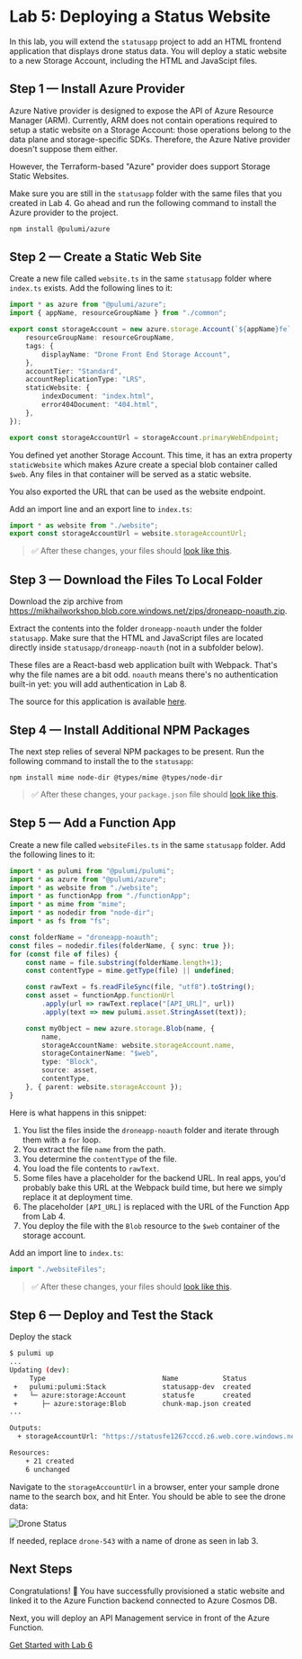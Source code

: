 # Lab 5: Deploying a Status Website

In this lab, you will extend the `statusapp` project to add an HTML frontend application that displays drone status data. You will deploy a static website to a new Storage Account, including the HTML and JavaScipt files.

## Step 1 &mdash; Install Azure Provider

Azure Native provider is designed to expose the API of Azure Resource Manager (ARM). Currently, ARM does not contain operations required to setup a static website on a Storage Account: those operations belong to the data plane and storage-specific SDKs. Therefore, the Azure Native provider doesn't suppose them either.

However, the Terraform-based "Azure" provider does support Storage Static Websites.

Make sure you are still in the `statusapp` folder with the same files that you created in Lab 4. Go ahead and run the following command to install the Azure provider to the project.

```bash
npm install @pulumi/azure
```

## Step 2 &mdash; Create a Static Web Site

Create a new file called `website.ts` in the same `statusapp` folder where `index.ts` exists. Add the following lines to it:

```ts
import * as azure from "@pulumi/azure";
import { appName, resourceGroupName } from "./common";

export const storageAccount = new azure.storage.Account(`${appName}fe`, {
    resourceGroupName: resourceGroupName,
    tags: {
        displayName: "Drone Front End Storage Account",
    },
    accountTier: "Standard",
    accountReplicationType: "LRS",
    staticWebsite: {
        indexDocument: "index.html",
        error404Document: "404.html",
    },
});

export const storageAccountUrl = storageAccount.primaryWebEndpoint;
```

You defined yet another Storage Account. This time, it has an extra property `staticWebsite` which makes Azure create a special blob container called `$web`. Any files in that container will be served as a static website.

You also exported the URL that can be used as the website endpoint.

Add an import line and an export line to `index.ts`:

```ts
import * as website from "./website";
export const storageAccountUrl = website.storageAccountUrl;
```

> :white_check_mark: After these changes, your files should [look like this](./code/step2).

## Step 3 &mdash; Download the Files To Local Folder

Download the zip archive from https://mikhailworkshop.blob.core.windows.net/zips/droneapp-noauth.zip.

Extract the contents into the folder `droneapp-noauth` under the folder `statusapp`. Make sure that the HTML and JavaScript files are located directly inside `statusapp/droneapp-noauth` (not in a subfolder below).

These files are a React-basd web application built with Webpack. That's why the file names are a bit odd. `noauth` means there's no authentication built-in yet: you will add authentication in Lab 8.

The source for this application is available [here](https://github.com/mikhailshilkov/azure-serverveless-workshop/tree/master/website/noauth).

## Step 4 &mdash; Install Additional NPM Packages

The next step relies of several NPM packages to be present. Run the following command to install the to the `statusapp`:

```
npm install mime node-dir @types/mime @types/node-dir
```

> :white_check_mark: After these changes, your `package.json` file should [look like this](./code/step4/package.json).

## Step 5 &mdash; Add a Function App

Create a new file called `websiteFiles.ts` in the same `statusapp` folder. Add the following lines to it:

```ts
import * as pulumi from "@pulumi/pulumi";
import * as azure from "@pulumi/azure";
import * as website from "./website";
import * as functionApp from "./functionApp";
import * as mime from "mime";
import * as nodedir from "node-dir";
import * as fs from "fs";

const folderName = "droneapp-noauth";
const files = nodedir.files(folderName, { sync: true });
for (const file of files) {
    const name = file.substring(folderName.length+1);
    const contentType = mime.getType(file) || undefined;

    const rawText = fs.readFileSync(file, "utf8").toString();
    const asset = functionApp.functionUrl
        .apply(url => rawText.replace("[API_URL]", url))
        .apply(text => new pulumi.asset.StringAsset(text));

    const myObject = new azure.storage.Blob(name, {
        name,
        storageAccountName: website.storageAccount.name,
        storageContainerName: "$web",
        type: "Block",
        source: asset,
        contentType,
    }, { parent: website.storageAccount });
}
```

Here is what happens in this snippet:

1. You list the files inside the `droneapp-noauth` folder and iterate through them with a `for` loop.
2. You extract the file `name` from the path.
3. You determine the `contentType` of the file.
4. You load the file contents to `rawText`.
5. Some files have a placeholder for the backend URL. In real apps, you'd probably bake this URL at the Webpack build time, but here we simply replace it at deployment time.
6. The placeholder `[API_URL]` is replaced with the URL of the Function App from Lab 4.
7. You deploy the file with the `Blob` resource to the `$web` container of the storage account.

Add an import line to `index.ts`:

```ts
import "./websiteFiles";
```

> :white_check_mark: After these changes, your files should [look like this](./code/step5).

## Step 6 &mdash; Deploy and Test the Stack

Deploy the stack

```bash
$ pulumi up
...
Updating (dev):
     Type                             Name           Status
 +   pulumi:pulumi:Stack              statusapp-dev  created
 +   └─ azure:storage:Account         statusfe       created
 +      ├─ azure:storage:Blob         chunk-map.json created
...

Outputs:
  + storageAccountUrl: "https://statusfe1267cccd.z6.web.core.windows.net/"

Resources:
    + 21 created
    6 unchanged
```

Navigate to the `storageAccountUrl` in a browser, enter your sample drone name to the search box, and hit Enter. You should be able to see the drone data:

![Drone Status](./img/dronesite.png)

If needed, replace `drone-543` with a name of drone as seen in lab 3.

## Next Steps

Congratulations! :tada: You have successfully provisioned a static website and linked it to the Azure Function backend connected to Azure Cosmos DB.

Next, you will deploy an API Management service in front of the Azure Function.

[Get Started with Lab 6](../06-api/README.md)
